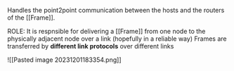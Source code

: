 Handles the point2point communication between the hosts and the routers
of the [[Frame]].

ROLE: It is respnsible for delivering a [[Frame]] from one node to the physically adjacent node over a link (hopefully in a reliable way)
Frames are transferred by **different link protocols** over different links


![[Pasted image 20231201183354.png]]


